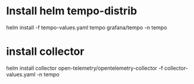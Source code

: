 # Install helm tempo-distrib
helm install -f tempo-values.yaml  tempo grafana/tempo -n tempo
# install collector
helm install  collector open-telemetry/opentelemetry-collector -f collector-values.yaml -n tempo